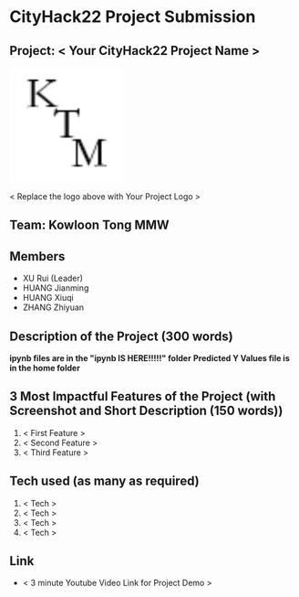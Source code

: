 # CityHack22 Project Submission
## Project: < Your CityHack22 Project Name >
<img src="static/favicon.png" width="200" alt="project_logo"/>

< Replace the logo above with Your Project Logo >
## Team: Kowloon Tong MMW
## Members
- XU Rui (Leader)
- HUANG Jianming
- HUANG Xiuqi
- ZHANG Zhiyuan

## Description of the Project (300 words)

**ipynb files are in the "ipynb IS HERE!!!!!" folder**
**Predicted Y Values file is in the home folder**

## 3 Most Impactful Features of the Project (with Screenshot and Short Description (150 words))
1. < First Feature >
2. < Second Feature >
3. < Third Feature >

## Tech used (as many as required)
1. < Tech >
2. < Tech >
3. < Tech >
4. < Tech >

## Link
- < 3 minute Youtube Video Link for Project Demo >
